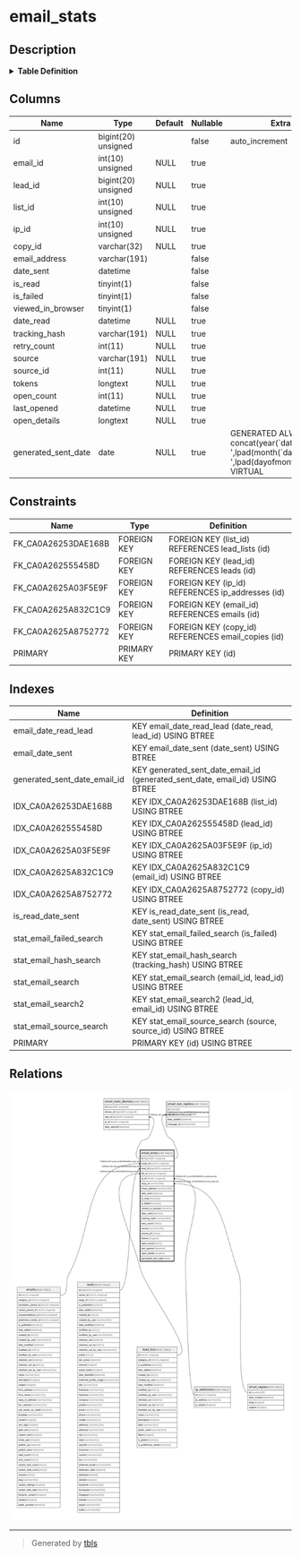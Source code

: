 # email_stats

## Description

<details>
<summary><strong>Table Definition</strong></summary>

```sql
CREATE TABLE `email_stats` (
  `id` bigint(20) unsigned NOT NULL AUTO_INCREMENT,
  `email_id` int(10) unsigned DEFAULT NULL,
  `lead_id` bigint(20) unsigned DEFAULT NULL,
  `list_id` int(10) unsigned DEFAULT NULL,
  `ip_id` int(10) unsigned DEFAULT NULL,
  `copy_id` varchar(32) COLLATE utf8mb4_unicode_ci DEFAULT NULL,
  `email_address` varchar(191) COLLATE utf8mb4_unicode_ci NOT NULL,
  `date_sent` datetime NOT NULL,
  `is_read` tinyint(1) NOT NULL,
  `is_failed` tinyint(1) NOT NULL,
  `viewed_in_browser` tinyint(1) NOT NULL,
  `date_read` datetime DEFAULT NULL,
  `tracking_hash` varchar(191) COLLATE utf8mb4_unicode_ci DEFAULT NULL,
  `retry_count` int(11) DEFAULT NULL,
  `source` varchar(191) COLLATE utf8mb4_unicode_ci DEFAULT NULL,
  `source_id` int(11) DEFAULT NULL,
  `tokens` longtext COLLATE utf8mb4_unicode_ci DEFAULT NULL COMMENT '(DC2Type:array)',
  `open_count` int(11) DEFAULT NULL,
  `last_opened` datetime DEFAULT NULL,
  `open_details` longtext COLLATE utf8mb4_unicode_ci DEFAULT NULL COMMENT '(DC2Type:array)',
  `generated_sent_date` date GENERATED ALWAYS AS (concat(year(`date_sent`),'-',lpad(month(`date_sent`),2,'0'),'-',lpad(dayofmonth(`date_sent`),2,'0'))) VIRTUAL COMMENT '(DC2Type:generated)',
  PRIMARY KEY (`id`),
  KEY `IDX_CA0A2625A832C1C9` (`email_id`),
  KEY `IDX_CA0A262555458D` (`lead_id`),
  KEY `IDX_CA0A26253DAE168B` (`list_id`),
  KEY `IDX_CA0A2625A03F5E9F` (`ip_id`),
  KEY `IDX_CA0A2625A8752772` (`copy_id`),
  KEY `stat_email_search` (`email_id`,`lead_id`),
  KEY `stat_email_search2` (`lead_id`,`email_id`),
  KEY `stat_email_failed_search` (`is_failed`),
  KEY `is_read_date_sent` (`is_read`,`date_sent`),
  KEY `stat_email_hash_search` (`tracking_hash`),
  KEY `stat_email_source_search` (`source`,`source_id`),
  KEY `email_date_sent` (`date_sent`),
  KEY `email_date_read_lead` (`date_read`,`lead_id`),
  KEY `generated_sent_date_email_id` (`generated_sent_date`,`email_id`),
  CONSTRAINT `FK_CA0A26253DAE168B` FOREIGN KEY (`list_id`) REFERENCES `lead_lists` (`id`) ON DELETE SET NULL,
  CONSTRAINT `FK_CA0A262555458D` FOREIGN KEY (`lead_id`) REFERENCES `leads` (`id`) ON DELETE SET NULL,
  CONSTRAINT `FK_CA0A2625A03F5E9F` FOREIGN KEY (`ip_id`) REFERENCES `ip_addresses` (`id`),
  CONSTRAINT `FK_CA0A2625A832C1C9` FOREIGN KEY (`email_id`) REFERENCES `emails` (`id`) ON DELETE SET NULL,
  CONSTRAINT `FK_CA0A2625A8752772` FOREIGN KEY (`copy_id`) REFERENCES `email_copies` (`id`) ON DELETE SET NULL
) ENGINE=InnoDB DEFAULT CHARSET=utf8mb4 COLLATE=utf8mb4_unicode_ci ROW_FORMAT=DYNAMIC
```

</details>

## Columns

| Name | Type | Default | Nullable | Extra Definition | Children | Parents | Comment |
| ---- | ---- | ------- | -------- | --------------- | -------- | ------- | ------- |
| id | bigint(20) unsigned |  | false | auto_increment | [email_stats_devices](email_stats_devices.md) [email_stat_replies](email_stat_replies.md) |  |  |
| email_id | int(10) unsigned | NULL | true |  |  | [emails](emails.md) |  |
| lead_id | bigint(20) unsigned | NULL | true |  |  | [leads](leads.md) |  |
| list_id | int(10) unsigned | NULL | true |  |  | [lead_lists](lead_lists.md) |  |
| ip_id | int(10) unsigned | NULL | true |  |  | [ip_addresses](ip_addresses.md) |  |
| copy_id | varchar(32) | NULL | true |  |  | [email_copies](email_copies.md) |  |
| email_address | varchar(191) |  | false |  |  |  |  |
| date_sent | datetime |  | false |  |  |  |  |
| is_read | tinyint(1) |  | false |  |  |  |  |
| is_failed | tinyint(1) |  | false |  |  |  |  |
| viewed_in_browser | tinyint(1) |  | false |  |  |  |  |
| date_read | datetime | NULL | true |  |  |  |  |
| tracking_hash | varchar(191) | NULL | true |  |  |  |  |
| retry_count | int(11) | NULL | true |  |  |  |  |
| source | varchar(191) | NULL | true |  |  |  |  |
| source_id | int(11) | NULL | true |  |  |  |  |
| tokens | longtext | NULL | true |  |  |  | (DC2Type:array) |
| open_count | int(11) | NULL | true |  |  |  |  |
| last_opened | datetime | NULL | true |  |  |  |  |
| open_details | longtext | NULL | true |  |  |  | (DC2Type:array) |
| generated_sent_date | date | NULL | true | GENERATED ALWAYS AS concat(year(\`date_sent\`),'-',lpad(month(\`date_sent\`),2,'0'),'-',lpad(dayofmonth(\`date_sent\`),2,'0')) VIRTUAL |  |  | (DC2Type:generated) |

## Constraints

| Name | Type | Definition |
| ---- | ---- | ---------- |
| FK_CA0A26253DAE168B | FOREIGN KEY | FOREIGN KEY (list_id) REFERENCES lead_lists (id) |
| FK_CA0A262555458D | FOREIGN KEY | FOREIGN KEY (lead_id) REFERENCES leads (id) |
| FK_CA0A2625A03F5E9F | FOREIGN KEY | FOREIGN KEY (ip_id) REFERENCES ip_addresses (id) |
| FK_CA0A2625A832C1C9 | FOREIGN KEY | FOREIGN KEY (email_id) REFERENCES emails (id) |
| FK_CA0A2625A8752772 | FOREIGN KEY | FOREIGN KEY (copy_id) REFERENCES email_copies (id) |
| PRIMARY | PRIMARY KEY | PRIMARY KEY (id) |

## Indexes

| Name | Definition |
| ---- | ---------- |
| email_date_read_lead | KEY email_date_read_lead (date_read, lead_id) USING BTREE |
| email_date_sent | KEY email_date_sent (date_sent) USING BTREE |
| generated_sent_date_email_id | KEY generated_sent_date_email_id (generated_sent_date, email_id) USING BTREE |
| IDX_CA0A26253DAE168B | KEY IDX_CA0A26253DAE168B (list_id) USING BTREE |
| IDX_CA0A262555458D | KEY IDX_CA0A262555458D (lead_id) USING BTREE |
| IDX_CA0A2625A03F5E9F | KEY IDX_CA0A2625A03F5E9F (ip_id) USING BTREE |
| IDX_CA0A2625A832C1C9 | KEY IDX_CA0A2625A832C1C9 (email_id) USING BTREE |
| IDX_CA0A2625A8752772 | KEY IDX_CA0A2625A8752772 (copy_id) USING BTREE |
| is_read_date_sent | KEY is_read_date_sent (is_read, date_sent) USING BTREE |
| stat_email_failed_search | KEY stat_email_failed_search (is_failed) USING BTREE |
| stat_email_hash_search | KEY stat_email_hash_search (tracking_hash) USING BTREE |
| stat_email_search | KEY stat_email_search (email_id, lead_id) USING BTREE |
| stat_email_search2 | KEY stat_email_search2 (lead_id, email_id) USING BTREE |
| stat_email_source_search | KEY stat_email_source_search (source, source_id) USING BTREE |
| PRIMARY | PRIMARY KEY (id) USING BTREE |

## Relations

![er](email_stats.svg)

---

> Generated by [tbls](https://github.com/k1LoW/tbls)
